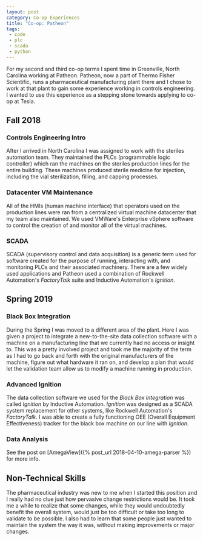 ```yaml
---
layout: post
category: Co-op Experiences
title: "Co-op: Patheon"
tags:
 - code
 - plc
 - scada
 - python
---
```


For my second and third co-op terms I spent time in Greenville, North Carolina working at Patheon.
Patheon, now a part of Thermo Fisher Scientific, runs a pharmaceutical manufacturing plant there and I chose to work at that plant to gain some experience working in controls engineering.
I wanted to use this experience as a stepping stone towards applying to co-op at Tesla.

<!--more-->

## Fall 2018

### Controls Engineering Intro

After I arrived in North Carolina I was assigned to work with the steriles automation team.
They maintained the PLCs (programmable logic controller) which ran the machines on the steriles production lines for the entire building.
These machines produced sterile medicine for injection, including the vial sterilization, filling, and capping processes.

### Datacenter VM Maintenance

All of the HMIs (human machine interface) that operators used on the production lines were ran from a centralized virtual machine datacenter that my team also maintained.
We used VMWare's Enterprise vSphere software to control the creation of and monitor all of the virtual machines.

### SCADA

SCADA (supervisory control and data acquisition) is a generic term used for software created for the purpose of running, interacting with, and monitoring PLCs and their associated machinery.
There are a few widely used applications and Patheon used a combination of Rockwell Automation's *FactoryTalk* suite and Inductive Automation's *Ignition*.

## Spring 2019

### Black Box Integration

During the Spring I was moved to a different area of the plant.
Here I was given a project to integrate a new-to-the-site data collection software with a machine on a manufacturing line that we currently had no access or insight to.
This was a pretty involved project and took me the majority of the term as I had to go back and forth with the original manufacturers of the machine, figure out what hardware it ran on, and develop a plan that would let the validation team allow us to modify a machine running in production.

### Advanced Ignition

The data collection software we used for the *Black Box Integration* was called *Ignition* by Inductive Automation.
*Ignition* was designed as a SCADA system replacement for other systems, like Rockwell Automation's *FactoryTalk*.
I was able to create a fully functioning OEE (Overall Equipment Effectiveness) tracker for the black box machine on our line with *Ignition*.

### Data Analysis

See the post on [AmegaView]({% post_url 2018-04-10-amega-parser %}) for more info.

## Non-Technical Skills

The pharmaceutical industry was new to me when I started this position and I really had no clue just how pervasive change restrictions would be.
It took me a while to realize that some changes, while they would undoubtedly benefit the overall system, would just be too difficult or take too long to validate to be possible.
I also had to learn that some people just wanted to maintain the system the way it was, without making improvements or major changes.
